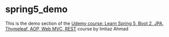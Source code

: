 # spring5_demo
This is the demo section of the [Udemy course: Learn Spring 5, Boot 2, JPA, Thymeleaf, AOP, Web MVC, REST](https://www.udemy.com/course/spring-framework-web-development-2020/) course by Imtiaz Ahmad
